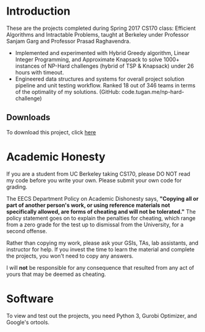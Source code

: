 # Introduction
These are the projects completed during Spring 2017 CS170 class: Efficient Algorithms and Intractable Problems, taught at Berkeley under Professor Sanjam Garg and Professor Prasad Raghavendra.

- Implemented and experimented with Hybrid Greedy algorithm, Linear Integer Programming, and Approximate Knapsack to solve 1000+ instances of NP-Hard challenges (hybrid of TSP & Knapsack) under 26 hours with timeout.
- Engineered data structures and systems for overall project solution pipeline and unit testing workflow. Ranked 18 out of 346 teams in terms of the optimality of my solutions. (GitHub: code.tugan.me/np-hard-challenge)


## Downloads ##
To download this project, click [here](http://tugan0329.bitbucket.io/downloads/cs170/cs170-projects.zip)

# Academic Honesty
If you are a student from UC Berkeley taking CS170, please DO NOT read my code before you write your own.
Please submit your own code for grading.

The EECS Department Policy on Academic Dishonesty says, **"Copying all or part of another person's work, or using reference materials not specifically allowed, are forms of cheating and will not be tolerated."** 
The policy statement goes on to explain the penalties for cheating, which range from a zero grade for the test up to dismissal from the University, for a second offense.

Rather than copying my work, please ask your GSIs, TAs, lab assistants, and instructor for help. If you invest the time to learn the material and complete the projects, you won't need to copy any answers.

I will **not** be responsible for any consequence that resulted from any act of yours that may be deemed as cheating.
 
# Software
To view and test out the projects, you need Python 3, Gurobi Optimizer, and Google's ortools.
